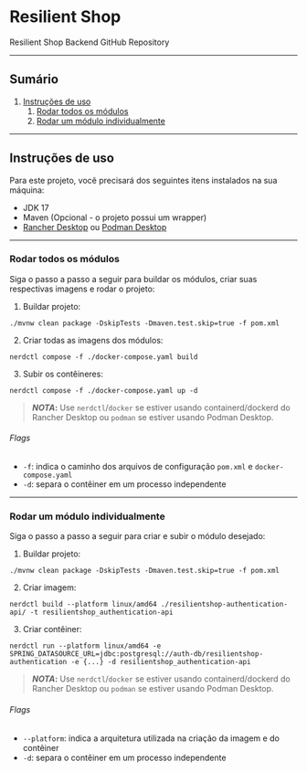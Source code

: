 # Resilient Shop

Resilient Shop Backend GitHub Repository

---

## Sumário

1. [Instruções de uso](#instruções-de-uso)
    1. [Rodar todos os módulos](#rodar-todos-os-módulos)
    2. [Rodar um módulo individualmente](#rodar-um-módulo-individualmente)

---

## Instruções de uso

Para este projeto, você precisará dos seguintes itens instalados na sua máquina:

- JDK 17
- Maven (Opcional - o projeto possui um wrapper)
- [Rancher Desktop](https://rancherdesktop.io/) ou [Podman Desktop](https://podman-desktop.io/)

---

### Rodar todos os módulos

Siga o passo a passo a seguir para buildar os módulos, criar suas respectivas imagens e rodar o projeto:


1. Buildar projeto:

```shell
./mvnw clean package -DskipTests -Dmaven.test.skip=true -f pom.xml
```

2. Criar todas as imagens dos módulos:

```shell
nerdctl compose -f ./docker-compose.yaml build
```

3. Subir os contêineres:

```shell
nerdctl compose -f ./docker-compose.yaml up -d
```

> **_NOTA_:** Use `nerdctl`/`docker` se estiver usando containerd/dockerd do Rancher Desktop ou `podman` se estiver usando Podman Desktop.

###### Flags

- `-f`: indica o caminho dos arquivos de configuração `pom.xml` e `docker-compose.yaml`
- `-d`: separa o contêiner em um processo independente

---

### Rodar um módulo individualmente

Siga o passo a passo a seguir para criar e subir o módulo desejado:


1. Buildar projeto:

```shell
./mvnw clean package -DskipTests -Dmaven.test.skip=true -f pom.xml
```

2. Criar imagem:

```shell
nerdctl build --platform linux/amd64 ./resilientshop-authentication-api/ -t resilientshop_authentication-api
```

3. Criar contêiner:

```shell
nerdctl run --platform linux/amd64 -e SPRING_DATASOURCE_URL=jdbc:postgresql://auth-db/resilientshop-authentication -e {...} -d resilientshop_authentication-api
```

> **_NOTA_:** Use `nerdctl`/`docker` se estiver usando containerd/dockerd do Rancher Desktop ou `podman` se estiver usando Podman Desktop.

###### Flags

- `--platform`: indica a arquitetura utilizada na criação da imagem e do contêiner
- `-d`: separa o contêiner em um processo independente
